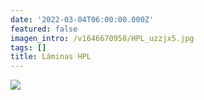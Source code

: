 ```yaml
---
date: '2022-03-04T06:00:00.000Z'
featured: false
imagen_intro: /v1646670958/HPL_uzzjx5.jpg
tags: []
title: Láminas HPL
---
```




![](https://res.cloudinary.com/novatec/v1646670958/HPL_uzzjx5.jpg)
